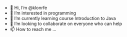 - 👋 Hi, I’m @klonrfe
- 👀 I’m interested in programming
- 🌱 I’m currently learning course Introduction to Java
- 💞️ I’m looking to collaborate on everyone who can help
- 📫 How to reach me ...

<!---
klonrfe/klonrfe is a ✨ special ✨ repository because its `README.md` (this file) appears on your GitHub profile.
You can click the Preview link to take a look at your changes.
--->
